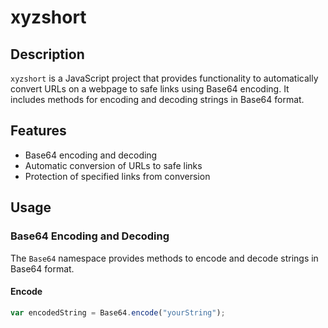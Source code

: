 # xyzshort

## Description
`xyzshort` is a JavaScript project that provides functionality to automatically convert URLs on a webpage to safe links using Base64 encoding. It includes methods for encoding and decoding strings in Base64 format.

## Features
- Base64 encoding and decoding
- Automatic conversion of URLs to safe links
- Protection of specified links from conversion

## Usage

### Base64 Encoding and Decoding
The `Base64` namespace provides methods to encode and decode strings in Base64 format.

#### Encode
```javascript
var encodedString = Base64.encode("yourString");